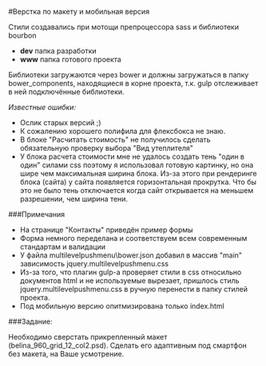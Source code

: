 #Верстка по макету и мобильная версия

Стили создавались при мотощи препроцессора sass и библиотеки bourbon

* **dev** папка разработки
* **www** папка готового проекта


Библиотеки загружаются через bower и должны загружаться в папку bower_components, находящиеся в корне проекта, т.к. gulp отслеживает в ней подключённые библиотеки.


*Известные ошибки:*
* Ослик старых версий ;)
* К сожалению хорошего полифила для флексбокса не знаю.
* В блоке "Расчитать стоимость" не получилось сделать обязательную проверку выбора "Вид утеплителя"
* У блока расчета стоимости мне не удалось создать тень "один в один" силами css поэтому я использовал готовую картинку, но она шире чем максимальная ширина блока. Из-за этого при рендеринге блока (сайта) у сайта появляется горизонтальная прокрутка. Что бы это не было тень отключается когда сайт открывается на меньшем разрешении, чем ширина тени.

###Примечания
* На странице "Контакты" приведён пример формы
* Форма немного переделана и соответствуем всем современным стандартам и валидации
* У файла multilevelpushmenu\bower.json добавил в массив "main" зависимость jquery.multilevelpushmenu.css
* Из-за того, что плагин gulp-а проверяет стили в css относильно документов html и не используемые вырезает, пришлось стиль jquery.multilevelpushmenu.css в ручную перенести в папку стилей проекта. 
* Под мобильную версию опитмизирована только index.html
 

###Задание:

Необходимо сверстать прикрепленный макет (belina_960_grid_12_col2.psd). Сделать его адаптивным под смартфон без макета, на Ваше усмотрение.

